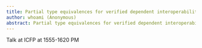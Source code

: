 ```yaml
---
title: Partial type equivalences for verified dependent interoperability
author: whoami (Anonymous)
abstract: Partial type equivalences for verified dependent interoperability
---
```


Talk at ICFP at 1555-1620 PM
